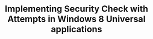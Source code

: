 ---
layout: tutorial
title: Implementing Security Check with Attempts in Windows 8 Universal applications
breadcrumb_title: Security Check with Attempts in Windows 8 Universal applications
relevantTo: [android,ios,windows,cordova]
---